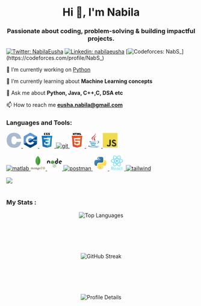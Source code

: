 <h1 align="center">Hi 👋, I'm Nabila</h1>
<h3 align="center">Passionate about coding, problem-solving & building impactful projects.</h3>

[![Twitter: NabilaEusha](https://img.shields.io/twitter/follow/NabilaEusha?style=social)](https://x.com/NabilaEusha)
[![Linkedin: nabilaeusha](https://img.shields.io/badge/-nabilaeusha-blue?style=flat-square&logo=Linkedin&logoColor=white&link=https://www.linkedin.com/in/nabilaeusha/)](https://www.linkedin.com/in/nabilaeusha/)
[![Codeforces: NabS_](https://img.shields.io/badge/-Codeforces-orange?style=flat-square&logo=Codeforces&logoColor=white&link=https://codeforces.com/profile/NabS_)](https://codeforces.com/profile/NabS_)


🔭 I’m currently working on [Python](https://www.python.org/)

🌱 I’m currently learning about **Machine Learning concepts**

💬 Ask me about **Python, Java, C++,C, DSA etc**

📫 How to reach me **eusha.nabila@gmail.com**


<h3 align="left">Languages and Tools:</h3>
<p align="left"> <a href="https://www.cprogramming.com/" target="_blank" rel="noreferrer"> <img src="https://raw.githubusercontent.com/devicons/devicon/master/icons/c/c-original.svg" alt="c" width="40" height="40"/> </a> <a href="https://www.w3schools.com/cpp/" target="_blank" rel="noreferrer"> <img src="https://raw.githubusercontent.com/devicons/devicon/master/icons/cplusplus/cplusplus-original.svg" alt="cplusplus" width="40" height="40"/> </a> <a href="https://www.w3schools.com/css/" target="_blank" rel="noreferrer"> <img src="https://raw.githubusercontent.com/devicons/devicon/master/icons/css3/css3-original-wordmark.svg" alt="css3" width="40" height="40"/> </a> <a href="https://git-scm.com/" target="_blank" rel="noreferrer"> <img src="https://www.vectorlogo.zone/logos/git-scm/git-scm-icon.svg" alt="git" width="40" height="40"/> </a> <a href="https://www.w3.org/html/" target="_blank" rel="noreferrer"> <img src="https://raw.githubusercontent.com/devicons/devicon/master/icons/html5/html5-original-wordmark.svg" alt="html5" width="40" height="40"/> </a> <a href="https://www.java.com" target="_blank" rel="noreferrer"> <img src="https://raw.githubusercontent.com/devicons/devicon/master/icons/java/java-original.svg" alt="java" width="40" height="40"/> </a> <a href="https://developer.mozilla.org/en-US/docs/Web/JavaScript" target="_blank" rel="noreferrer"> <img src="https://raw.githubusercontent.com/devicons/devicon/master/icons/javascript/javascript-original.svg" alt="javascript" width="40" height="40"/> </a> <a href="https://www.mathworks.com/" target="_blank" rel="noreferrer"><br><br> <img src="https://upload.wikimedia.org/wikipedia/commons/2/21/Matlab_Logo.png" alt="matlab" width="40" height="40"/> </a> <a href="https://www.mongodb.com/" target="_blank" rel="noreferrer"> <img src="https://raw.githubusercontent.com/devicons/devicon/master/icons/mongodb/mongodb-original-wordmark.svg" alt="mongodb" width="40" height="40"/> </a> <a href="https://nodejs.org" target="_blank" rel="noreferrer"> <img src="https://raw.githubusercontent.com/devicons/devicon/master/icons/nodejs/nodejs-original-wordmark.svg" alt="nodejs" width="40" height="40"/> </a> <a href="https://postman.com" target="_blank" rel="noreferrer"> <img src="https://www.vectorlogo.zone/logos/getpostman/getpostman-icon.svg" alt="postman" width="40" height="40"/> </a> <a href="https://www.python.org" target="_blank" rel="noreferrer"> <img src="https://raw.githubusercontent.com/devicons/devicon/master/icons/python/python-original.svg" alt="python" width="40" height="40"/> </a> <a href="https://reactjs.org/" target="_blank" rel="noreferrer"> <img src="https://raw.githubusercontent.com/devicons/devicon/master/icons/react/react-original-wordmark.svg" alt="react" width="40" height="40"/> </a> <a href="https://tailwindcss.com/" target="_blank" rel="noreferrer"> <img src="https://www.vectorlogo.zone/logos/tailwindcss/tailwindcss-icon.svg" alt="tailwind" width="40" height="40"/> </a> <br></p>

<a href="https://github.com/NabilaEusha">
  <img align="center" src="https://github-readme-stats.vercel.app/api/top-langs/?username=NabilaEusha&theme=light&hide_langs_below=1" />
</a><br>
</br>

### My Stats :

<div align="center">

<!-- Top Languages -->
<img src="https://github-profile-summary-cards.vercel.app/api/cards/repos-per-language?username=NabilaEusha&theme=github_dark" alt="Top Languages" style="margin-bottom: 30px;" />

<br/><br/>

<!-- GitHub Streak -->
<img src="https://streak-stats.demolab.com?user=NabilaEusha&theme=github-dark&background=000000" alt="GitHub Streak" style="margin-bottom: 30px;" />

<br/><br/>

<!-- Profile Details -->
<img src="https://github-profile-summary-cards.vercel.app/api/cards/profile-details?username=NabilaEusha&theme=github_dark" alt="Profile Details" />

</div>



<!--
**NabilaEusha/NabilaEusha** is a ✨ _special_ ✨ repository because its `README.md` (this file) appears on your GitHub profile.

Here are some ideas to get you started:

- 🔭 I’m currently working on ...
- 🌱 I’m currently learning ...
- 👯 I’m looking to collaborate on ...
- 🤔 I’m looking for help with ...
- 💬 Ask me about ...
- 📫 How to reach me: ...
- 😄 Pronouns: ...
- ⚡ Fun fact: ...

<p>&nbsp;<img align="center" src="https://github-readme-stats.vercel.app/api?username=nabilaeusha&show_icons=true&title_color=574c4c&bg_color=ffffff&hide_border=true&locale=en" alt="nabilaeusha" /></p>

-->
